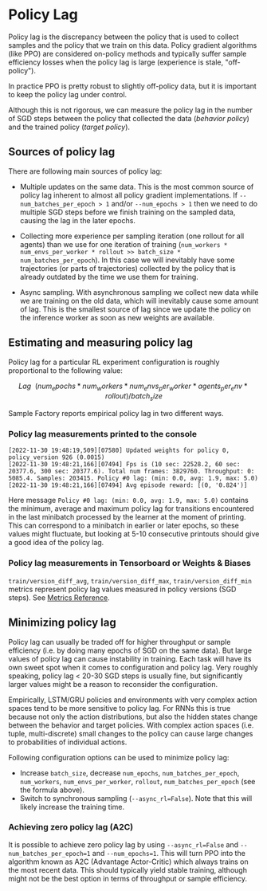 # Policy Lag

Policy lag is the discrepancy between the policy that is used to collect samples and the policy that we train on this data.
Policy gradient algorithms (like PPO) are considered on-policy methods and typically suffer sample efficiency losses
when the policy lag is large (experience is stale, "off-policy").

In practice PPO is pretty robust to slightly off-policy data, but it is important to keep the policy lag under control.

Although this is not rigorous, we can measure the policy lag in the number of SGD steps between the policy
that collected the data (_behavior policy_) and the trained policy (_target policy_).

## Sources of policy lag

There are following main sources of policy lag:

* Multiple updates on the same data. This is the most common source of policy lag inherent to almost all
policy gradient implementations.
If `--num_batches_per_epoch > 1` and/or `--num_epochs > 1` then we need to do multiple SGD steps before we finish
training on the sampled data, causing the lag in the later epochs.

* Collecting more experience per sampling iteration (one rollout for all agents) than we use for one iteration of training
  (`num_workers * num_envs_per_worker * rollout >> batch_size * num_batches_per_epoch`). In this case we will inevitably
have some trajectories (or parts of trajectories) collected by the policy that is already outdated by the time we use them for training.

* Async sampling. With asynchronous sampling we collect new data while we are training on the old data, which will
inevitably cause some amount of lag. This is the smallest source of lag since we update the policy on the inference worker
as soon as new weights are available.

## Estimating and measuring policy lag

Policy lag for a particular RL experiment configuration is roughly proportional to the following value:

```math
Lag ~~ (num_epochs * num_workers * num_envs_per_worker * agents_per_env * rollout) / batch_size
```

Sample Factory reports empirical policy lag in two different ways.

### Policy lag measurements printed to the console

```text
[2022-11-30 19:48:19,509][07580] Updated weights for policy 0, policy_version 926 (0.0015)                                                                                                                  
[2022-11-30 19:48:21,166][07494] Fps is (10 sec: 22528.2, 60 sec: 20377.6, 300 sec: 20377.6). Total num frames: 3829760. Throughput: 0: 5085.4. Samples: 203415. Policy #0 lag: (min: 0.0, avg: 1.9, max: 5.0)                                                                                                           
[2022-11-30 19:48:21,166][07494] Avg episode reward: [(0, '0.824')]
```

Here message `Policy #0 lag: (min: 0.0, avg: 1.9, max: 5.0)` contains the minimum, average and maximum policy lag
for transitions encountered in the last minibatch processed by the learner at the moment of printing.
This can correspond to a minibatch in earlier or later epochs, so these values might fluctuate, but looking at 5-10 consecutive
printouts should give a good idea of the policy lag.

### Policy lag measurements in Tensorboard or Weights & Biases

`train/version_diff_avg`, `train/version_diff_max`, `train/version_diff_min` metrics represent policy lag values
measured in policy versions (SGD steps). See [Metrics Reference](../05-monitoring/metrics-reference.md).

## Minimizing policy lag

Policy lag can usually be traded off for higher throughput or sample efficiency (i.e. by doing many epochs of SGD on the same data).
But large values of policy lag can cause instability in training.
Each task will have its own sweet spot when it comes to configuration and policy lag. Very roughly speaking,
policy lag < 20-30 SGD steps is usually fine, but significantly larger values might be a reason to reconsider the configuration.

Empirically, LSTM/GRU policies and environments with very complex action spaces tend to be more sensitive
to policy lag. For RNNs this is true because not only the action distributions, but also the hidden states
change between the behavior and target policies.
With complex action spaces (i.e. tuple, multi-discrete) small changes to the policy can cause large changes to probabilities
of individual actions.

Following configuration options can be used to minimize policy lag:

* Increase `batch_size`,
decrease `num_epochs`, `num_batches_per_epoch`, `num_workers`, `num_envs_per_worker`, `rollout`, `num_batches_per_epoch` (see the formula above).
* Switch to synchronous sampling (`--async_rl=False`). Note that this will likely increase the training time.

### Achieving zero policy lag (A2C)

It is possible to achieve zero policy lag by using `--async_rl=False` and `--num_batches_per_epoch=1` and `--num_epochs=1`.
This will turn PPO into the algorithm known as A2C (Advantage Actor-Critic) which always trains on the most recent data.
This should typically yield stable training, although might not be the best option in terms of throughput or sample efficiency.
